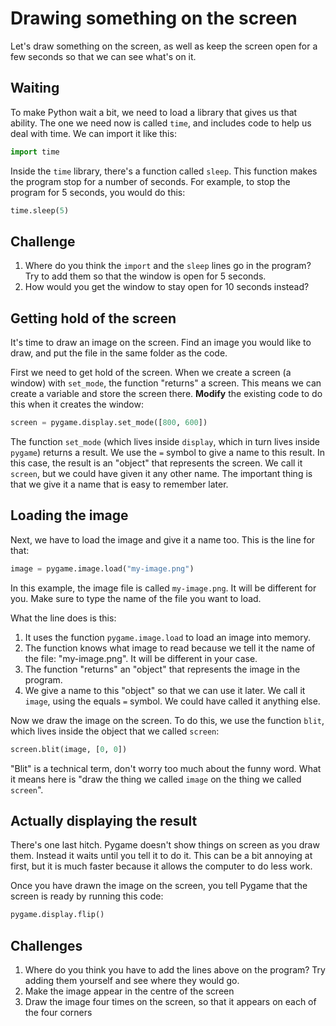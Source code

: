 # Drawing something on the screen

Let's draw something on the screen, as well as keep the screen open for a few seconds so that we can see what's on it.

## Waiting

To make Python wait a bit, we need to load a library that gives us that ability. The one we need now is called `time`, and includes code to help us deal with time. We can import it like this:

```python
import time
```

Inside the `time` library, there's a function called `sleep`. This function makes the program stop for a number of seconds. For example, to stop the program for 5 seconds, you would do this:

```python
time.sleep(5)
```

## Challenge

1. Where do you think the `import` and the `sleep` lines go in the program? Try to add them so that the window is open for 5 seconds.
2. How would you get the window to stay open for 10 seconds instead?

## Getting hold of the screen

It's time to draw an image on the screen. Find an image you would like to draw, and put the file in the same folder as the code.

First we need to get hold of the screen. When we create a screen (a window) with `set_mode`, the function "returns" a screen. This means we can create a variable and store the screen there. **Modify** the existing code to do this when it creates the window:

```python
screen = pygame.display.set_mode([800, 600])
```

The function `set_mode` (which lives inside `display`, which in turn lives inside `pygame`) returns a result. We use the `=` symbol to give a name to this result. In this case, the result is an "object" that represents the screen. We call it `screen`, but we could have given it any other name. The important thing is that we give it a name that is easy to remember later.

## Loading the image

Next, we have to load the image and give it a name too. This is the line for that:

```python
image = pygame.image.load("my-image.png")
```

In this example, the image file is called `my-image.png`. It will be different for you. Make sure to type the name of the file you want to load.

What the line does is this:

1. It uses the function `pygame.image.load` to load an image into memory.
2. The function knows what image to read because we tell it the name of the file: "my-image.png". It will be different in your case.
3. The function "returns" an "object" that represents the image in the program.
4. We give a name to this "object" so that we can use it later. We call it `image`, using the equals `=` symbol. We could have called it anything else.

Now we draw the image on the screen. To do this, we use the function `blit`, which lives inside the object that we called `screen`:

```python
screen.blit(image, [0, 0])
```

"Blit" is a technical term, don't worry too much about the funny word. What it means here is "draw the thing we called `image` on the thing we called `screen`".

## Actually displaying the result

There's one last hitch. Pygame doesn't show things on screen as you draw them. Instead it waits until you tell it to do it. This can be a bit annoying at first, but it is much faster because it allows the computer to do less work.

Once you have drawn the image on the screen, you tell Pygame that the screen is ready by running this code:

```python
pygame.display.flip()
```

## Challenges

1. Where do you think you have to add the lines above on the program? Try adding them yourself and see where they would go.
2. Make the image appear in the centre of the screen
3. Draw the image four times on the screen, so that it appears on each of the four corners